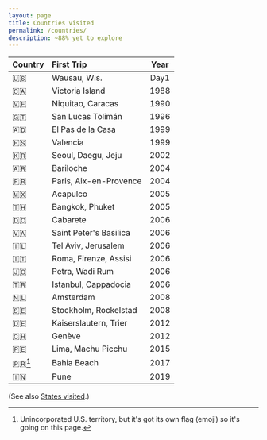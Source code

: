 ```yaml
---
layout: page
title: Countries visited
permalink: /countries/
description: ~88% yet to explore
---
```

| Country | First Trip | Year |
| :--- | :--- | :----: |
| 🇺🇸 | Wausau, Wis. | Day1 |
| 🇨🇦 | Victoria Island | 1988 |
| 🇻🇪 | Niquitao, Caracas | 1990 |
| 🇬🇹 | San Lucas Tolimán | 1996 |
| 🇦🇩 | El Pas de la Casa | 1999 |
| 🇪🇸 | Valencia | 1999 |
| 🇰🇷 | Seoul, Daegu, Jeju | 2002 |
| 🇦🇷 | Bariloche | 2004 |
| 🇫🇷 | Paris, Aix-en-Provence | 2004 |
| 🇲🇽 | Acapulco | 2005 |
| 🇹🇭 | Bangkok, Phuket | 2005 |
| 🇩🇴 | Cabarete | 2006 |
| 🇻🇦 | Saint Peter's Basilica | 2006 |
| 🇮🇱 | Tel Aviv, Jerusalem | 2006 |
| 🇮🇹 | Roma, Firenze, Assisi | 2006 |
| 🇯🇴 | Petra, Wadi Rum | 2006 |
| 🇹🇷 | Istanbul, Cappadocia | 2006 |
| 🇳🇱 | Amsterdam | 2008 |
| 🇸🇪 | Stockholm, Rockelstad | 2008 |
| 🇩🇪 | Kaiserslautern, Trier | 2012 |
| 🇨🇭 | Genève | 2012 |
| 🇵🇪 | Lima, Machu Picchu | 2015 |
| 🇵🇷[^1] | Bahia Beach | 2017 |
| 🇮🇳 | Pune | 2019 |

[^1]: Unincorporated U.S. territory, but it's got its own flag (emoji) so it's going on this page.

(See also [States visited](/states/).)